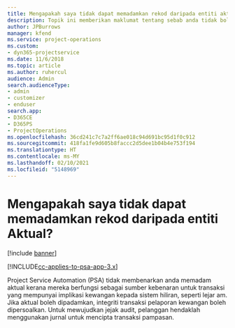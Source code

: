 ```yaml
---
title: Mengapakah saya tidak dapat memadamkan rekod daripada entiti aktual?
description: Topik ini memberikan maklumat tentang sebab anda tidak boleh merekod daripada entiti aktual.
author: JPBurrows
manager: kfend
ms.service: project-operations
ms.custom:
- dyn365-projectservice
ms.date: 11/6/2018
ms.topic: article
ms.author: ruhercul
audience: Admin
search.audienceType:
- admin
- customizer
- enduser
search.app:
- D365CE
- D365PS
- ProjectOperations
ms.openlocfilehash: 36cd241c7c7a2ff6ae018c94d691bc95d1f0c912
ms.sourcegitcommit: 418fa1fe9d605b8faccc2d5dee1b04b4e753f194
ms.translationtype: HT
ms.contentlocale: ms-MY
ms.lasthandoff: 02/10/2021
ms.locfileid: "5148969"
---
```

# <a name="why-cant-i-delete-records-from-the-actuals-entity"></a>Mengapakah saya tidak dapat memadamkan rekod daripada entiti Aktual?

[!include [banner](../includes/psa-now-project-operations.md)]

[!INCLUDE[cc-applies-to-psa-app-3.x](../includes/cc-applies-to-psa-app-3x.md)]

Project Service Automation (PSA) tidak membenarkan anda memadam aktual kerana mereka berfungsi sebagai sumber kebenaran untuk transaksi yang mempunyai implikasi kewangan kepada sistem hiliran, seperti lejar am. Jika aktual boleh dipadamkan, integriti transaksi pelaporan kewangan boleh dipersoalkan. Untuk mewujudkan jejak audit, pelanggan hendaklah menggunakan jurnal untuk mencipta transaksi pampasan.

